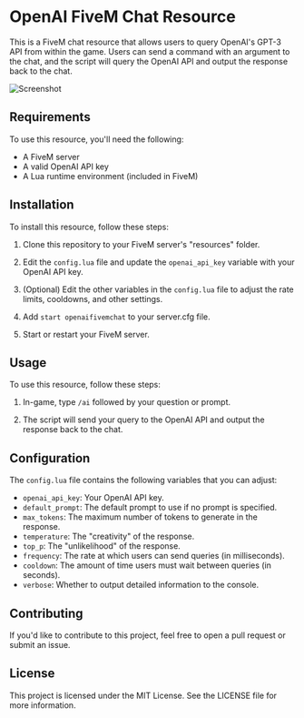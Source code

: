 # OpenAI FiveM Chat Resource

This is a FiveM chat resource that allows users to query OpenAI's GPT-3 API from within the game. Users can send a command with an argument to the chat, and the script will query the OpenAI API and output the response back to the chat.

![Screenshot](https://img001.prntscr.com/file/img001/JkJ6r48MRPKSZSCFUjd94g.png)

## Requirements

To use this resource, you'll need the following:

- A FiveM server
- A valid OpenAI API key
- A Lua runtime environment (included in FiveM)

## Installation

To install this resource, follow these steps:

1. Clone this repository to your FiveM server's "resources" folder.

2. Edit the `config.lua` file and update the `openai_api_key` variable with your OpenAI API key.

3. (Optional) Edit the other variables in the `config.lua` file to adjust the rate limits, cooldowns, and other settings.

4. Add `start openaifivemchat` to your server.cfg file.

5. Start or restart your FiveM server.

## Usage

To use this resource, follow these steps:

1. In-game, type `/ai` followed by your question or prompt.

2. The script will send your query to the OpenAI API and output the response back to the chat.

## Configuration

The `config.lua` file contains the following variables that you can adjust:

- `openai_api_key`: Your OpenAI API key.
- `default_prompt`: The default prompt to use if no prompt is specified.
- `max_tokens`: The maximum number of tokens to generate in the response.
- `temperature`: The "creativity" of the response.
- `top_p`: The "unlikelihood" of the response.
- `frequency`: The rate at which users can send queries (in milliseconds).
- `cooldown`: The amount of time users must wait between queries (in seconds).
- `verbose`: Whether to output detailed information to the console.

## Contributing

If you'd like to contribute to this project, feel free to open a pull request or submit an issue.

## License

This project is licensed under the MIT License. See the LICENSE file for more information.
